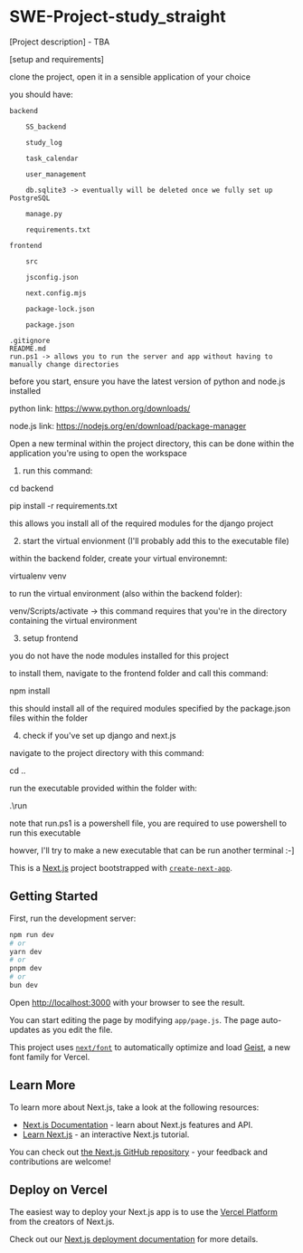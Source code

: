 # SWE-Project-study_straight

[Project description] - TBA

[setup and requirements]

clone the project, open it in a sensible application of your choice

you should have:

    backend

        SS_backend

        study_log

        task_calendar

        user_management

        db.sqlite3 -> eventually will be deleted once we fully set up PostgreSQL

        manage.py

        requirements.txt

    frontend

        src

        jsconfig.json

        next.config.mjs

        package-lock.json

        package.json

    .gitignore
    README.md
    run.ps1 -> allows you to run the server and app without having to manually change directories


before you start, ensure you have the latest version of python and node.js installed

python link: https://www.python.org/downloads/

node.js link: https://nodejs.org/en/download/package-manager


Open a new terminal within the project directory, this can be done within the application you're using to open the workspace
1) run this command:

cd backend

pip install -r requirements.txt

this allows you install all of the required modules for the django project



2) start the virtual envionment (I'll probably add this to the executable file)

within the backend folder, create your virtual environemnt:

virtualenv venv

to run the virtual environment (also within the backend folder):

venv/Scripts/activate -> this command requires that you're in the directory containing the virtual environment



3) setup frontend

you do not have the node modules installed for this project

to install them, navigate to the frontend folder and call this command:

npm install

this should install all of the required modules specified by the package.json files within the folder



4) check if you've set up django and next.js 

navigate to the project directory with this command:

cd ..

run the executable provided within the folder with:

.\run

note that run.ps1 is a powershell file, you are required to use powershell to run this executable

howver, I'll try to make a new executable that can be run another terminal :-]





This is a [Next.js](https://nextjs.org) project bootstrapped with [`create-next-app`](https://nextjs.org/docs/app/api-reference/cli/create-next-app).

## Getting Started

First, run the development server:

```bash
npm run dev
# or
yarn dev
# or
pnpm dev
# or
bun dev
```

Open [http://localhost:3000](http://localhost:3000) with your browser to see the result.

You can start editing the page by modifying `app/page.js`. The page auto-updates as you edit the file.

This project uses [`next/font`](https://nextjs.org/docs/app/building-your-application/optimizing/fonts) to automatically optimize and load [Geist](https://vercel.com/font), a new font family for Vercel.

## Learn More

To learn more about Next.js, take a look at the following resources:

- [Next.js Documentation](https://nextjs.org/docs) - learn about Next.js features and API.
- [Learn Next.js](https://nextjs.org/learn) - an interactive Next.js tutorial.

You can check out [the Next.js GitHub repository](https://github.com/vercel/next.js) - your feedback and contributions are welcome!

## Deploy on Vercel

The easiest way to deploy your Next.js app is to use the [Vercel Platform](https://vercel.com/new?utm_medium=default-template&filter=next.js&utm_source=create-next-app&utm_campaign=create-next-app-readme) from the creators of Next.js.

Check out our [Next.js deployment documentation](https://nextjs.org/docs/app/building-your-application/deploying) for more details.
